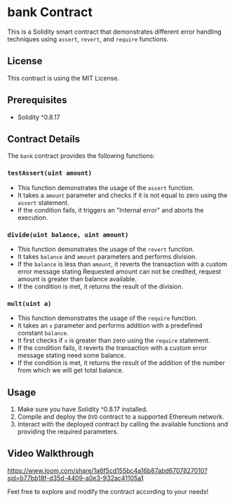 # bank Contract

This is a Solidity smart contract that demonstrates different error handling techniques using `assert`, `revert`, and `require` functions.

## License

This contract is using the MIT License.

## Prerequisites

- Solidity ^0.8.17

## Contract Details

The `bank` contract provides the following functions:

### `testAssert(uint amount)`

- This function demonstrates the usage of the `assert` function.
- It takes a `amount` parameter and checks if it is not equal to zero using the `assert` statement.
- If the condition fails, it triggers an "Internal error" and aborts the execution.

### `divide(uint balance, uint amount)`

- This function demonstrates the usage of the `revert` function.
- It takes `balance` and `amount` parameters and performs division.
- If the `balance` is less than `amount`, it reverts the transaction with a custom error message stating Requested amount can not be credited, request amount is greater than balance available.
- If the condition is met, it returns the result of the division.

### `mult(uint a)`

- This function demonstrates the usage of the `require` function.
- It takes an `x` parameter and performs addition with a predefined constant `balance`.
- It first checks if `x` is greater than zero using the `require` statement.
- If the condition fails, it reverts the transaction with a custom error message stating need some balance.
- If the condition is met, it returns the result of the addition of the number from which we will get total balance.

## Usage

1. Make sure you have Solidity ^0.8.17 installed.
2. Compile and deploy the `DVD` contract to a supported Ethereum network.
3. Interact with the deployed contract by calling the available functions and providing the required parameters.

## Video Walkthrough

https://www.loom.com/share/1a6f5cd155bc4a16b87abd6707827010?sid=b77bb18f-d35d-4409-a0e3-932ac41105a1

Feel free to explore and modify the contract according to your needs!
